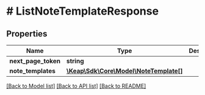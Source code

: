 # # ListNoteTemplateResponse

## Properties

Name | Type | Description | Notes
------------ | ------------- | ------------- | -------------
**next_page_token** | **string** |  | [optional]
**note_templates** | [**\Keap\Sdk\Core\Model\NoteTemplate[]**](NoteTemplate.md) |  | [optional]

[[Back to Model list]](../../README.md#models) [[Back to API list]](../../README.md#endpoints) [[Back to README]](../../README.md)
